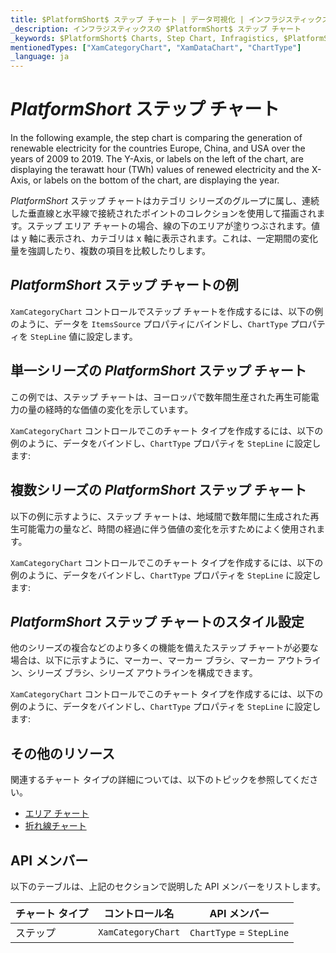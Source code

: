 ```yaml
---
title: $PlatformShort$ ステップ チャート | データ可視化 | インフラジスティックス
_description: インフラジスティックスの $PlatformShort$ ステップ チャート
_keywords: $PlatformShort$ Charts, Step Chart, Infragistics, $PlatformShort$ チャート, ステップ チャート, インフラジスティックス
mentionedTypes: ["XamCategoryChart", "XamDataChart", "ChartType"]
_language: ja
---
```

# $PlatformShort$ ステップ チャート

In the following example, the step chart is comparing the generation of renewable electricity for the countries Europe, China, and USA over the years of 2009 to 2019. The Y-Axis, or labels on the left of the chart, are displaying the terawatt hour (TWh) values of renewed electricity and the X-Axis, or labels on the bottom of the chart, are displaying the year.

$PlatformShort$ ステップ チャートはカテゴリ シリーズのグループに属し、連続した垂直線と水平線で接続されたポイントのコレクションを使用して描画されます。ステップ エリア チャートの場合、線の下のエリアが塗りつぶされます。値は y 軸に表示され、カテゴリは x 軸に表示されます。これは、一定期間の変化量を強調したり、複数の項目を比較したりします。

## $PlatformShort$ ステップ チャートの例

`XamCategoryChart` コントロールでステップ チャートを作成するには、以下の例のように、データを `ItemsSource` プロパティにバインドし、`ChartType` プロパティを `StepLine` 値に設定します。

<code-view style="height: 600px"
           data-demos-base-url="{environment:dvDemosBaseUrl}"
           iframe-src="{environment:dvDemosBaseUrl}/charts/category-chart-step-line-multiple-sources"
           alt="凡例付きの $PlatformShort$ ステップ折れ線チャート" >
</code-view>

<div class="divider--half"></div>

## 単一シリーズの $PlatformShort$ ステップ チャート

この例では、ステップ チャートは、ヨーロッパで数年間生産された再生可能電力の量の経時的な価値の変化を示しています。

`XamCategoryChart` コントロールでこのチャート タイプを作成するには、以下の例のように、データをバインドし、`ChartType` プロパティを `StepLine` に設定します:

<code-view style="height: 600px"
           data-demos-base-url="{environment:dvDemosBaseUrl}"
           iframe-src="{environment:dvDemosBaseUrl}/charts/category-chart-step-line-single-source"
           alt="単一シリーズの $PlatformShort$ ステップ折れ線チャート" >
</code-view>

<div class="divider--half"></div>

## 複数シリーズの $PlatformShort$ ステップ チャート

以下の例に示すように、ステップ チャートは、地域間で数年間に生成された再生可能電力の量など、時間の経過に伴う価値の変化を示すためによく使用されます。

`XamCategoryChart` コントロールでこのチャート タイプを作成するには、以下の例のように、データをバインドし、`ChartType` プロパティを `StepLine` に設定します:


<code-view style="height: 600px"
           data-demos-base-url="{environment:dvDemosBaseUrl}"
           iframe-src="{environment:dvDemosBaseUrl}/charts/category-chart-step-line-multiple-sources"
           alt="複数シリーズの $PlatformShort$ ステップ折れ線チャート" >
</code-view>

<div class="divider--half"></div>

## $PlatformShort$ ステップ チャートのスタイル設定

他のシリーズの複合などのより多くの機能を備えたステップ チャートが必要な場合は、以下に示すように、マーカー、マーカー ブラシ、マーカー アウトライン、シリーズ ブラシ、シリーズ アウトラインを構成できます。

`XamCategoryChart` コントロールでこのチャート タイプを作成するには、以下の例のように、データをバインドし、`ChartType` プロパティを `StepLine` に設定します:

<code-view style="height: 600px"
           data-demos-base-url="{environment:dvDemosBaseUrl}"
           iframe-src="{environment:dvDemosBaseUrl}/charts/category-chart-step-line-styling"
           alt="$PlatformShort$ ステップ折れ線チャートのスタイル設定" >
</code-view>

<div class="divider--half"></div>

## その他のリソース

関連するチャート タイプの詳細については、以下のトピックを参照してください。

- [エリア チャート](area-chart.md)
- [折れ線チャート](line-chart.md)

## API メンバー

以下のテーブルは、上記のセクションで説明した API メンバーをリストします。

チャート タイプ | コントロール名       | API メンバー
-----------|--------------------|------------------------
ステップ       | `XamCategoryChart` | `ChartType` = `StepLine`

